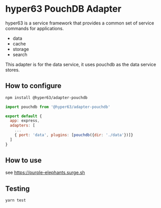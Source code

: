 # hyper63 PouchDB Adapter

hyper63 is a service framework that provides a common set of service commands for applications.

* data
* cache
* storage
* search

This adapter is for the data service, it uses pouchdb as the data service stores.

## How to configure

``` sh
npm install @hyper63/adapter-pouchdb
```

``` js
import pouchdb from '@hyper63/adapter-pouchdb'

export default {
  app: express,
  adapters: [
    ...
    { port: 'data', plugins: [pouchdb({dir: './data'})]}
  ]
}
```

## How to use

see https://purple-elephants.surge.sh

## Testing

``` sh
yarn test
```



